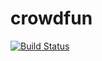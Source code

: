 # crowdfun

[![Build Status](https://travis-ci.org/heritechie/crowdfun.svg?branch=master)](https://travis-ci.org/heritechie/crowdfun)